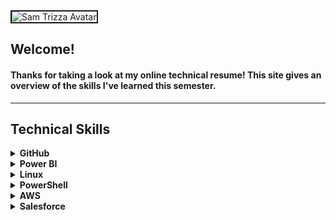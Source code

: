 <img src="samblue.jpg" alt="Sam Trizza Avatar" width="128" height="128" align="center" border="2">

<h2>Welcome!</h2>
<h4>Thanks for taking a look at my online technical resume! This site gives an overview of the skills I've learned this semester.</h4>

<hr>

<h2><b>Technical Skills</b></h2>

<details closed>
  <summary><b>GitHub</b></summary>
  <br>
  <p>Through this training, I learned basic GitHub operations and best practices around building projects with others and communicating with developers, from pull requests to master merges. This resume was part of the training and is hosted on GitHub with Markdown and YAML.
    Courses completed include:
  <ul>
    <li>Communicating using Markdown</li>
    <li>Uploading your project to GitHub</li>
    <li>GitHub Pages</li>
    <li>Reviewing pull requests</li>
    <li>Managing merge conflicts</li>
    <li>Securing your workflows</li>
  </ul>
  <img src="github-3.png" alt="First Day on GitHub" width="600" height="400" border="2">
  <img src="github-2.png" alt="First Week on GitHub" width="600" height="400" border="2">
  </p>
</details>

<details closed>
  <summary><b>Power BI</b></summary>
  <br>
  <p>I completed the Analyzing and Visualizing Data with Power BI course on <a href = "https://courses.edx.org/courses/course-v1:Microsoft+DAT207x+2T2019/course/">edX.org</a>. This course, coupled with an example project, allowed me to understand the uses of Power BI as a communication tool. Topics included in the course were:
  <ul>
    <li>Manipulating and modeling data</li>
    <li>Graphs, slicers, and conditional formatting</li>
    <li>Dashboards in Power BI Service</li>
    <li>Excel with Power BI</li>
    <li>Managing data content and security</li>
    <li>Creating live connections to servers (through SQL Azure, SQL Database, etc.)</li>
    <li>Power BI mobile phone/tablet compatibility</li>
  </ul>
  </p>
  <img src="PowerBI-1.png" alt="Course Covernings" width="630" height="400" border="2">
  <p>For my project's example dashboard, I used Microsoft's <a href = "https://docs.microsoft.com/en-us/power-bi/sample-human-resources">Human Resources Sample Data</a>. See the project through these outlets: 
  <ul>
    <li><a href = "https://www.youtube.com/watch?v=vzi2quxUv_Y&feature=youtu.be">Video</a></li>
    <li><a href = "https://app.powerbi.com/groups/me/dashboards/b12d0393-faed-48b6-b1bf-e6c067a9527b?ctid=d4ff013c-62b7-4167-924f-5bd93e8202d3">Live Dashboard</a></li>
  </ul>
  <img src="PowerBI-2.png" alt="My Power BI Sample Dashboard" width="700" height="400" border="2">
  </p>
</details>

<details closed>
  <summary><b>Linux</b></summary>
  <br>
  <p>I completed Linux Academy's <a href = "https://linuxacademy.com/cp/modules/view/id/346">LPI Linux Essentials Certification</a> which covers:
  <ul>
    <li>Kernel definition and naming conventions</li>
    <li>Basic commands (pwd, cd, ls, cat, history, etc.)</li>
    <li>User permissions (read, write, execute, etc.)</li>
    <li>Input and Output redirection and Piping</li>
    <li>Linux environment variables (PATH, $LANG, etc.)</li>
    <li>Communicating within networks (Ping, FTP, SSH)</li>
    <li>Shell scripting and virtual terminals</li>
  </ul>
  <img src="Linux-1.png" alt="Mock-Test" width="600" height="400" border="2">
  <img src="Linux-2.png" alt="Linux Course Completion" width="600" height="400" border="2">
  </p>
  <p>I also downloaded VirtualBox to create a virtual machine that runs Ubuntu using these <a href = "https://sal-a.github.io/vbox-ubuntu/#2-download-an-iso-file-for-ubuntu-from-httpsubuntucomdownloaddesktop">instructions</a>. On this VM, I set up my own AlgoVPN using these <a href = "https://github.com/trailofbits/algo">instructions</a>. This screenshot displays (left to right) my host IP address, AlgoVPN IP address, and DigitalOcean droplet:
  <img src="DO-1.png" alt="VPN Connection" width="600" height="400" border="2">
  </p>
</details>

<details closed>
  <summary><b>PowerShell</b></summary>
  <br>
  <p>Skills include:
  <ul>
    <li>PowerShell purpose, launching and commmandlets</li>
    <li>Effective use of the help system</li>
    <li>Using the pipeline, object and remote</li>
    <li>Automation</li>
    <li>Basic scripting</li>
    <li>DSC architecture (push/pull)</li>
    <li>Configuring servers for deployment</li>
    <li>Common code practices</li>
    <li>DSC and Linux</li>
  </ul>
  </p> 
</details>

<details closed>
  <summary><b>AWS</b></summary>
  <br>
  <p>Courses completed include:
  <ul>
    <li>Definition and benefits of cloud computing</li>
    <li>AWS Core Services</li>
    <li>AWS Security</li>
    <li>AWS Architecting</li>
    <li>AWS Pricing and Support</li>
    <li>AWS Product Demonstrations</li>
  </ul>
  </p>
</details>
  
<details closed>
  <summary><b>Salesforce</b></summary>
  <br>
  <p>Courses completed include:
  <ul>
    <li>Salesforce Platform Basics</li>
    <li>Data Modeling and Management</li>
    <li>Lightning Experience Customization</li>
    <li>Salesforce Mobile App Customization</li>
    <li>Reports & Dashboards for Lightning Experience</li>
  </ul>
  </p> 
</details>
